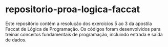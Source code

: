 # repositorio-proa-logica-faccat
Este repositório contém a resolução dos exercícios 5 ao 3 da apostila Faccat de Lógica de Programação. Os códigos foram desenvolvidos para treinar conceitos fundamentais de programação, incluindo entrada e saída de dados.
